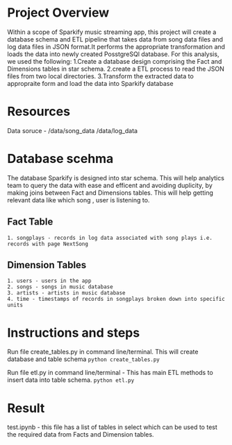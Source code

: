  # Project Overview
 Within a scope of Sparkify music streaming app, this project will create a database schema and ETL pipeline that takes data from song data files and log data files in JSON format.It performs the appropriate transformation and loads the data into newly created PosstgreSQl database.
 For this analysis, we used the following:
     1.Create a database design comprising the Fact and Dimensions tables in star schema.
     2.create a ETL process to read the JSON files from two local directories.
     3.Transform the extracted data to appropraite form and load the data into Sparkify database
     
# Resources
Data soruce - 
    /data/song_data
    /data/log_data
    
# Database scehma
The database Sparkify is designed into star schema. This will help analytics team to query the data with ease and efficent and avoiding duplicity, by making joins between Fact and Dimensions tables. This will help getting relevant data like which song , user is listening to.

## Fact Table
    1. songplays - records in log data associated with song plays i.e. records with page NextSong

## Dimension Tables
    1. users - users in the app
    2. songs - songs in music database
    3. artists - artists in music database
    4. time - timestamps of records in songplays broken down into specific units

# Instructions and steps
Run file create_tables.py in command line/terminal. This will create database and table schema
`python create_tables.py`

Run file etl.py in command line/terminal - This has main ETL methods to insert data into table schema.
`python etl.py`

# Result
test.ipynb - this file has a list of tables in select which can be used to test the required data from Facts and Dimension tables.

  